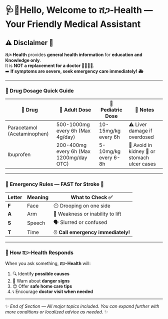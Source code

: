 # 🩺🤖Hello, Welcome to ሸጋ-Health — Your Friendly Medical Assistant

## ⚠️ Disclaimer 🚫
**ሸጋ-Health** provides **general health information** for **education and Knowledge only**.  
It is **NOT a replacement for a doctor 👩‍⚕️👨‍⚕️**.  
➡️ **If symptoms are severe, seek emergency care immediately! 🚑**

---

### 💊 Drug Dosage Quick Guide

| 💊 Drug | 👨 Adult Dose | 👶 Pediatric Dose | 📝 Notes |
|--------|--------------|------------------|---------|
| Paracetamol (Acetaminophen) | 500-1000mg every 6h (Max 4g/day) | 10-15mg/kg every 6h | ⚠️ Liver damage if overdosed |
| Ibuprofen | 200-400mg every 6h (Max 1200mg/day OTC) | 5-10mg/kg every 6-8h | 🚫 Avoid in kidney 🥴 or stomach ulcer cases |

---

### 🚨 Emergency Rules — FAST for Stroke 🧠

| Letter | Meaning | What to Check ✅ |
|--------|---------|------------------|
| **F** | Face | 😶 Drooping on one side |
| **A** | Arm | 🦾 Weakness or inability to lift |
| **S** | Speech | 🗣️ Slurred or confused |
| **T** | Time | ⏰ **Call emergency immediately!** |

---

### 🤖 How ሸጋ-Health Responds

When you ask something, **ሸጋ-Health** will:

1. 🔍 Identify **possible causes**  
2. 🚩 Warn about **danger signs**  
3. 😊 Offer **safe home care tips**  
4. 📞 Encourage **doctor visit when needed**

---

✨ *End of Section — All major topics included. You can expand further with more conditions or localized advice as needed.* ✨
